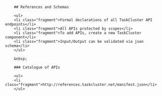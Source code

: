		## References and Schemas

		<ul>
		<li class="fragment">Formal declarations of all TaskCluster API endpoints</li>
		<li class="fragment">All APIs protected by scopes</li>
		<li class="fragment">To add APIs, create a new TaskCluster component</li>
		<li class="fragment">Input/Output can be validated via json schema</li>
		</ul>

		&nbsp;

		### Catalogue of APIs

		<ul>
		<li class="fragment">http://references.taskcluster.net/manifest.json</li>
		</ul>
